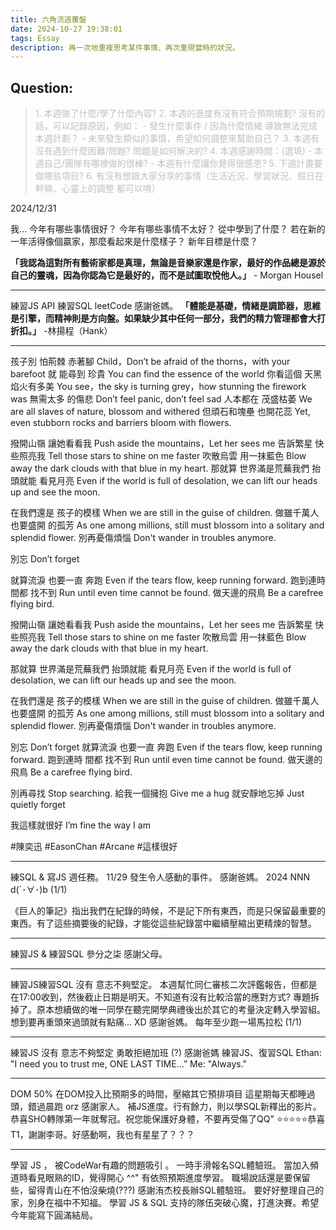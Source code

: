 ```yaml
---
title: 六角流週覆盤
date: 2024-10-27 19:38:01
tags: Essay
description: 再一次地重複思考某件事情、再次重現當時的狀況。
---
```

## Question:
> <font color=#c0c0c0> 1. 本週做了什麼/學了什麼內容? </font>
> <font color=#c0c0c0> 2. 本週的進度有沒有符合預期規劃? 沒有的話，可以記錄原因，例如： </font>
> <font color=#c0c0c0>	- 發生什麼事件 / 因為什麼情緒 導致無法完成本週計劃？ </font>
> <font color=#c0c0c0>	- 未來發生類似的事情，希望如何調整來幫助自己？ </font>
> <font color=#c0c0c0> 3. 本週有沒有遇到什麼困難/問題? 問題是如何解決的? </font>
> <font color=#c0c0c0> 4. 本週感謝時間：(選填) </font>
> <font color=#c0c0c0>	- 本週自己/團隊有哪裡做的很棒? </font>
> <font color=#c0c0c0>    - 本週有什麼讓你覺得很感恩? </font>
> <font color=#c0c0c0> 5. 下週計畫要做哪些項目? </font>
> <font color=#c0c0c0> 6. 有沒有想跟大家分享的事情（生活近況、學習狀況、假日在幹嘛、心靈上的調整 都可以唷） </font>

2024/12/31

我…
今年有哪些事情很好？
今年有哪些事情不太好？
從中學到了什麼？
若在新的一年活得像個贏家，那麼看起來是什麼樣子？
新年目標是什麼？

**「我認為這對所有藝術家都是真理，無論是音樂家還是作家，最好的作品總是源於自己的靈魂，因為你認為它是最好的，而不是試圖取悅他人。」** - Morgan Housel

*********************************************************

練習JS API
練習SQL leetCode
感謝爸媽。
 **「體能是基礎，情緒是調節器，思維是引擎，而精神則是方向盤。如果缺少其中任何一部分，我們的精力管理都會大打折扣。」** -林揚程（Hank）

*********************************************************

孩子別 怕荊棘 赤著腳
Child，Don’t be afraid of the thorns，with your barefoot
就 能尋到 珍貴
You can find the essence of the world
你看這個 天黑 焰火有多美
You see，the sky is turning grey，how stunning the firework was
無需太多 的傷悲
Don’t feel panic, don’t feel sad
人本都在 茂盛枯萎
We are all slaves of nature, blossom and withered
但頑石和塊壘 也開花蕊
Yet, even stubborn rocks and barriers bloom with flowers.
 
撥開山嶺 讓她看看我
Push aside the mountains，Let her sees me
告訴繁星 快些照亮我
Tell those stars to shine on me faster
吹散烏雲 用一抹藍色
Blow away the dark clouds with that blue in my heart.
那就算 世界滿是荒蕪我們 抬頭就能 看見月亮
Even if the world is full of desolation, we can lift our heads up and see the moon.
 
在我們還是 孩子的模樣
When we are still in the guise of children.
做雖千萬人 也要盛開 的孤芳
As one among millions, still must blossom into a solitary and splendid flower.
別再憂傷煩惱
Don't wander in troubles anymore.
 
別忘
Don’t forget
 
就算流淚 也要一直 奔跑
Even if the tears flow, keep running forward.
跑到連時 間都 找不到
Run until even time cannot be found.
做天邊的飛鳥
Be a carefree flying bird.

撥開山嶺 讓她看看我
Push aside the mountains，Let her sees me
告訴繁星 快些照亮我
Tell those stars to shine on me faster
吹散烏雲 用一抹藍色
Blow away the dark clouds with that blue in my heart.
 
那就算 世界滿是荒蕪我們 抬頭就能 看見月亮
Even if the world is full of desolation, we can lift our heads up and see the moon.
 
在我們還是 孩子的模樣
When we are still in the guise of children.
做雖千萬人 也要盛開 的孤芳
As one among millions, still must blossom into a solitary and splendid flower.
別再憂傷煩惱
Don't wander in troubles anymore.
 
別忘
Don’t forget
就算流淚 也要一直 奔跑
Even if the tears flow, keep running forward.
跑到連時 間都 找不到
Run until even time cannot be found.
做天邊的飛鳥
Be a carefree flying bird.
 
別再尋找
Stop searching.
給我一個擁抱
Give me a hug
就安靜地忘掉
Just quietly forget

我這樣就很好 
I’m fine the way I am

#陳奕迅 #EasonChan #Arcane #這樣很好

*********************************************************

練SQL & 寫JS 週任務。 
11/29 發生令人感動的事件。 
感謝爸媽。
2024 NNN d(`･∀･)b (1/1)

《巨人的筆記》指出我們在紀錄的時候，不是記下所有東西，而是只保留最重要的東西。有了這些摘要後的紀錄，才能從這些紀錄當中繼續壓縮出更精煉的智慧。

***********************************************************

練習JS & 練習SQL
參分之柒 
感謝父母。

***********************************************************

練習JS練習SQL
沒有 意志不夠堅定。
本週幫忙同仁審核二次評鑑報告，但都是在17:00收到，然後截止日期是明天。不知道有沒有比較洽當的應對方式?
專題拆掉了。原本想續做的唯一同學在聽完開學典禮後出於其它的考量決定轉入學習組。想到要再重頭來過頭就有點痛… XD
感謝爸媽。
每年至少跑一場馬拉松 (1/1) 

***********************************************************

練習JS
沒有 意志不夠堅定
勇敢拒絕加班 (?)
感謝爸媽
練習JS、復習SQL
Ethan: "I need you to trust me, ONE LAST TIME...”
Me: "Always."

***********************************************************
DOM
50% 在DOM投入比預期多的時間，壓縮其它預排項目
這星期每天都睡過頭，錯過晨跑 orz
感謝家人。
補JS進度。行有餘力，則以學SQL新釋出的影片。
恭喜SHO轉隊第一年就奪冠。祝您能保護好身體，不要再受傷了QQ"
⭐⭐⭐⭐⭐恭喜T1，謝謝李哥。好感動啊，我也有星星了？？？
***********************************************************
學習 JS ， 被CodeWar有趣的問題吸引 。
一時手滑報名SQL體驗班。 當加入頻道時看見眼熟的ID，覺得開心 ^^"
有依照預期進度學習。
職場說話還是要保留些，留得青山在不怕沒柴燒(???) 
感謝洧杰校長辦SQL體驗班。
要好好整理自己的家，別身在福中不知福。
學習 JS & SQL
支持的隊伍突破心魔，打進決賽。希望今年能寫下圓滿結局。